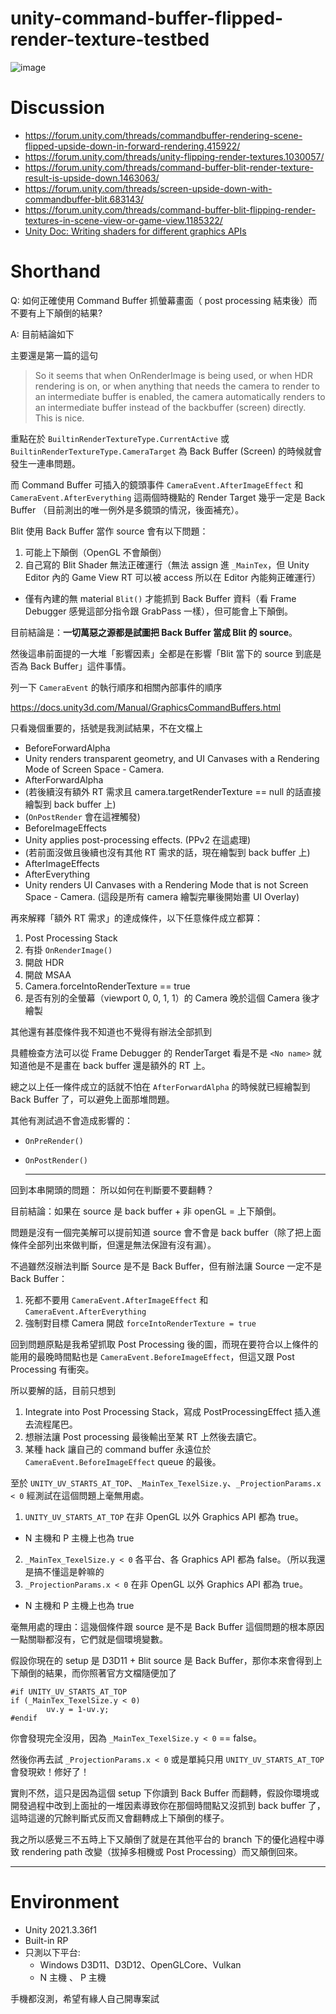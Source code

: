 # unity-command-buffer-flipped-render-texture-testbed

![image](https://github.com/qwe321qwe321qwe321/unity-command-buffer-flipped-render-texture-testbed/assets/23000374/c44506a2-34a8-4b9d-9f5d-d2e4658d99aa)

# Discussion
* https://forum.unity.com/threads/commandbuffer-rendering-scene-flipped-upside-down-in-forward-rendering.415922/
* https://forum.unity.com/threads/unity-flipping-render-textures.1030057/
* https://forum.unity.com/threads/command-buffer-blit-render-texture-result-is-upside-down.1463063/
* https://forum.unity.com/threads/screen-upside-down-with-commandbuffer-blit.683143/
* https://forum.unity.com/threads/command-buffer-blit-flipping-render-textures-in-scene-view-or-game-view.1185322/
* [Unity Doc: Writing shaders for different graphics APIs](https://docs.unity3d.com/2019.4/Documentation/Manual/SL-PlatformDifferences.html)

# Shorthand
Q: 如何正確使用 Command Buffer 抓螢幕畫面（ post processing 結束後）而不要有上下顛倒的結果?

A: 目前結論如下

主要還是第一篇的這句
> So it seems that when OnRenderImage is being used, or when HDR rendering is on, or when anything that needs the camera to render to an intermediate buffer is enabled, the camera automatically renders to an intermediate buffer instead of the backbuffer (screen) directly. This is nice.

重點在於 `BuiltinRenderTextureType.CurrentActive` 或 `BuiltinRenderTextureType.CameraTarget` 為 Back Buffer (Screen) 的時候就會發生一連串問題。

而 Command Buffer 可插入的鏡頭事件 `CameraEvent.AfterImageEffect` 和 `CameraEvent.AfterEverything` 這兩個時機點的 Render Target 幾乎一定是 Back Buffer （目前測出的唯一例外是多鏡頭的情況，後面補充）。

Blit 使用 Back Buffer 當作 source 會有以下問題：
1. 可能上下顛倒（OpenGL 不會顛倒）
2. 自己寫的 Blit Shader 無法正確運行（無法 assign 進 `_MainTex`，但 Unity Editor 內的 Game View RT 可以被 access 所以在 Editor 內能夠正確運行）
 * 僅有內建的無 material `Blit()` 才能抓到 Back Buffer 資料（看 Frame Debugger 感覺這部分指令跟 GrabPass 一樣），但可能會上下顛倒。

目前結論是：**一切萬惡之源都是試圖把 Back Buffer 當成 Blit 的 source**。

然後這串前面提的一大堆「影響因素」全都是在影響「Blit 當下的 source 到底是否為 Back Buffer」這件事情。

列一下 `CameraEvent` 的執行順序和相關內部事件的順序

https://docs.unity3d.com/Manual/GraphicsCommandBuffers.html

只看幾個重要的，括號是我測試結果，不在文檔上
* BeforeForwardAlpha
* Unity renders transparent geometry, and UI Canvases with a Rendering Mode of Screen Space - Camera.
* AfterForwardAlpha
* (若後續沒有額外 RT 需求且 camera.targetRenderTexture == null 的話直接繪製到 back buffer 上)
* (`OnPostRender` 會在這裡觸發)
* BeforeImageEffects
* Unity applies post-processing effects. (PPv2 在這處理)
* (若前面沒做且後續也沒有其他 RT 需求的話，現在繪製到 back buffer 上)
* AfterImageEffects
* AfterEverything
* Unity renders UI Canvases with a Rendering Mode that is not Screen Space - Camera. (這段是所有 camera 繪製完畢後開始畫 UI Overlay)

再來解釋「額外 RT 需求」的達成條件，以下任意條件成立都算：
1. Post Processing Stack
2. 有掛 `OnRenderImage()`
3. 開啟 HDR
4. 開啟 MSAA
5. Camera.forceIntoRenderTexture == true
6. 是否有別的全螢幕（viewport 0, 0, 1, 1）的 Camera 晚於這個 Camera 後才繪製

其他還有甚麼條件我不知道也不覺得有辦法全部抓到

具體檢查方法可以從 Frame Debugger 的 RenderTarget 看是不是 `<No name>` 就知道他是不是畫在 back buffer 還是額外的 RT 上。

總之以上任一條件成立的話就不怕在 `AfterForwardAlpha` 的時候就已經繪製到 Back Buffer 了，可以避免上面那堆問題。

其他有測試過不會造成影響的：
* `OnPreRender()`
* `OnPostRender()`

  ---
回到本串開頭的問題： 所以如何在判斷要不要翻轉？

目前結論：如果在 source 是 back buffer + 非 openGL = 上下顛倒。

問題是沒有一個完美解可以提前知道 source 會不會是 back buffer（除了把上面條件全部列出來做判斷，但還是無法保證有沒有漏）。

不過雖然沒辦法判斷 Source 是不是 Back Buffer，但有辦法讓 Source 一定不是 Back Buffer：
1. 死都不要用 `CameraEvent.AfterImageEffect` 和 `CameraEvent.AfterEverything`
2. 強制對目標 Camera 開啟 `forceIntoRenderTexture = true`

回到問題原點是我希望抓取 Post Processing 後的圖，而現在要符合以上條件的能用的最晚時間點也是 `CameraEvent.BeforeImageEffect`，但這又跟 Post Processing 有衝突。

所以要解的話，目前只想到
1. Integrate into Post Processing Stack，寫成 PostProcessingEffect 插入進去流程尾巴。
2. 想辦法讓 Post processing 最後輸出至某 RT 上然後去讀它。
3. 某種 hack 讓自己的 command buffer 永遠位於 `CameraEvent.BeforeImageEffect` queue 的最後。


至於 `UNITY_UV_STARTS_AT_TOP`、`_MainTex_TexelSize.y`、`_ProjectionParams.x < 0` 經測試在這個問題上毫無用處。
1. `UNITY_UV_STARTS_AT_TOP` 在非 OpenGL 以外 Graphics API 都為 true。
 * N 主機和 P 主機上也為 true
2. `_MainTex_TexelSize.y < 0` 各平台、各 Graphics API 都為 false。（所以我還是搞不懂這是幹嘛的
3. `_ProjectionParams.x < 0` 在非 OpenGL 以外 Graphics API 都為 true。
 * N 主機和 P 主機上也為 true

毫無用處的理由：這幾個條件跟 source 是不是 Back Buffer 這個問題的根本原因一點關聯都沒有，它們就是個環境變數。

假設你現在的 setup 是 D3D11 + Blit source 是 Back Buffer，那你本來會得到上下顛倒的結果，而你照著官方文檔隨便加了
```
#if UNITY_UV_STARTS_AT_TOP
if (_MainTex_TexelSize.y < 0)
        uv.y = 1-uv.y;
#endif
```
你會發現完全沒用，因為 `_MainTex_TexelSize.y < 0` == false。

然後你再去試 `_ProjectionParams.x < 0` 或是單純只用 `UNITY_UV_STARTS_AT_TOP` 會發現欸！修好了！

實則不然，這只是因為這個 setup 下你讀到 Back Buffer 而翻轉，假設你環境或開發過程中改到上面扯的一堆因素導致你在那個時間點又沒抓到 back buffer 了，這時這邊的冗餘判斷式反而又會翻轉成上下顛倒的樣子。

我之所以感覺三不五時上下又顛倒了就是在其他平台的 branch 下的優化過程中導致 rendering path 改變（拔掉多相機或 Post Processing）而又顛倒回來。

---
# Environment
- Unity 2021.3.36f1 
- Built-in RP
- 只測以下平台:
  - Windows D3D11、D3D12、OpenGLCore、Vulkan
  - N 主機 、 P 主機

手機都沒測，希望有緣人自己開專案試 

